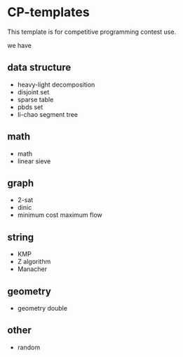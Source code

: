 # CP-templates

This template is for competitive programming contest use.

we have

## data structure

- heavy-light decomposition
- disjoint set
- sparse table
- pbds set
- li-chao segment tree

## math

- math
- linear sieve

## graph

- 2-sat
- dinic
- minimum cost maximum flow

## string

- KMP
- Z algorithm
- Manacher

## geometry

- geometry double

## other

- random
